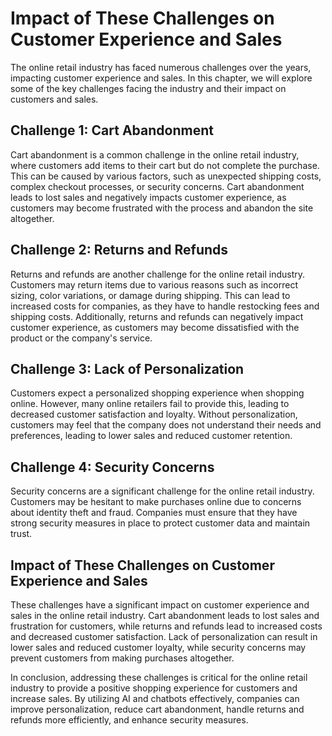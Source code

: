Impact of These Challenges on Customer Experience and Sales
============================================================================================================

The online retail industry has faced numerous challenges over the years, impacting customer experience and sales. In this chapter, we will explore some of the key challenges facing the industry and their impact on customers and sales.

Challenge 1: Cart Abandonment
-----------------------------

Cart abandonment is a common challenge in the online retail industry, where customers add items to their cart but do not complete the purchase. This can be caused by various factors, such as unexpected shipping costs, complex checkout processes, or security concerns. Cart abandonment leads to lost sales and negatively impacts customer experience, as customers may become frustrated with the process and abandon the site altogether.

Challenge 2: Returns and Refunds
--------------------------------

Returns and refunds are another challenge for the online retail industry. Customers may return items due to various reasons such as incorrect sizing, color variations, or damage during shipping. This can lead to increased costs for companies, as they have to handle restocking fees and shipping costs. Additionally, returns and refunds can negatively impact customer experience, as customers may become dissatisfied with the product or the company's service.

Challenge 3: Lack of Personalization
------------------------------------

Customers expect a personalized shopping experience when shopping online. However, many online retailers fail to provide this, leading to decreased customer satisfaction and loyalty. Without personalization, customers may feel that the company does not understand their needs and preferences, leading to lower sales and reduced customer retention.

Challenge 4: Security Concerns
------------------------------

Security concerns are a significant challenge for the online retail industry. Customers may be hesitant to make purchases online due to concerns about identity theft and fraud. Companies must ensure that they have strong security measures in place to protect customer data and maintain trust.

Impact of These Challenges on Customer Experience and Sales
-----------------------------------------------------------

These challenges have a significant impact on customer experience and sales in the online retail industry. Cart abandonment leads to lost sales and frustration for customers, while returns and refunds lead to increased costs and decreased customer satisfaction. Lack of personalization can result in lower sales and reduced customer loyalty, while security concerns may prevent customers from making purchases altogether.

In conclusion, addressing these challenges is critical for the online retail industry to provide a positive shopping experience for customers and increase sales. By utilizing AI and chatbots effectively, companies can improve personalization, reduce cart abandonment, handle returns and refunds more efficiently, and enhance security measures.


